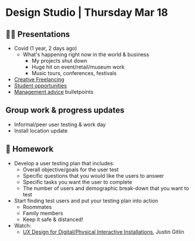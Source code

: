 # Design Studio | Thursday Mar 18

## 👨‍🏫 Presentations

- Covid (1 year, 2 days ago)
  - What's happening right now in the world & business
    - My projects shut down
    - Huge hit on event/retail/museum work
    - Music tours, conferences, festivals
- [Creative Freelancing](../docs/creative-freelancing.md)
- [Student opportunities](../docs/student-opportunities.md)
- [Management advice](../docs/management-advice.md) bulletpoints

## Group work & progress updates

- Informal/peer user testing & work day
- Install location update

## 📝 Homework

- Develop a user testing plan that includes:
  - Overall objective/goals for the user test
  - Specific questions that you would like the users to answer
  - Specific tasks you want the user to complete
  - The number of users and demographic break-down that you want to test
- Start finding test users and put your testing plan into action
  - Roommates
  - Family members
  - Keep it safe & distanced!
- Watch: 
  - [UX Design for Digital/Physical Interactive Installations](https://www.youtube.com/watch?v=yyLmucX7qrs), Justin Gitlin
